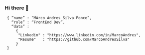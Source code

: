### Hi there 👋

<!--div style="text-align:center"><img src="./img/welcome.png" alt="background" style="width:70%; margin-left:auto; margin-right:auto; display: block; width:300px"/></div-->

```
 { “name” : “MArco Andres Silva Ponce”,
   “role” : “FrontEnd Dev”,
   “data” : 
     { 
      "Linkedin" : "https://www.linkedin.com/in/MarcoAndres", 
      "Resume"   : "https://github.com/MarcoAndresSilva"
     }
 }
 ```
